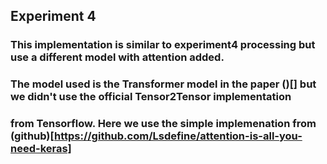 ## Experiment 4

### This implementation is similar to experiment4 processing but use a different model with attention added.

### The model used is the Transformer model in the paper ()[] but we didn't use the official Tensor2Tensor implementation
### from Tensorflow. Here we use the simple implemenation from (github)[https://github.com/Lsdefine/attention-is-all-you-need-keras]
